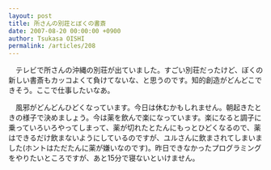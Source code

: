 ```yaml
---
layout: post
title: 所さんの別荘とぼくの書斎
date: 2007-08-20 00:00:00 +0900
author: Tsukasa OISHI
permalink: /articles/208
---
```



　テレビで所さんの沖縄の別荘が出ていました。すごい別荘だったけど、ぼくの新しい書斎もカッコよくて負けてないな、と思うのです。知的創造がどんどこできそう。ここで仕事したいなあ。  

　風邪がどんどんひどくなっています。今日は休むかもしれません。朝起きたときの様子で決めましょう。今は薬を飲んで楽になっています。楽になると調子に乗っていろいろやってしまって、薬が切れたとたんにもっとひどくなるので、薬はできるだけ飲まないようにしているのですが、ユルさんに飲まされてしまいました(ホントはただたんに薬が嫌いなのです)。昨日できなかったプログラミングをやりたいところですが、あと15分で寝ないといけません。  

